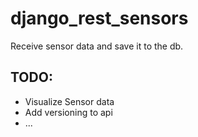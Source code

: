 # django_rest_sensors

Receive sensor data and save it to the db.

## TODO:
- Visualize Sensor data
- Add versioning to api
- ... 
